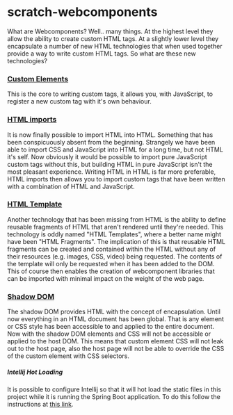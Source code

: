 scratch-webcomponents
=====================

What are Webcomponents? Well.. many things. At the highest level they allow the ability to create custom HTML tags. At
a slightly lower level they encapsulate a number of new HTML technologies that when used together provide a way to write 
custom HTML tags. So what are these new technologies?
 
### [Custom Elements](https://w3c.github.io/webcomponents/spec/custom/)

This is the core to writing custom tags, it allows you, with JavaScript, to register a new custom tag with it's own 
behaviour.

### [HTML imports](https://w3c.github.io/webcomponents/spec/imports/)

It is now finally possible to import HTML into HTML. Something that has been conspicuously absent from the 
beginning. Strangely we have been able to import CSS and JavaScript into HTML for a long time, but not HTML it's self.
Now obviously it would be possible to import pure JavaScript custom tags without this, but building HTML in pure 
JavaScript isn't the most pleasant experience. Writing HTML in HTML is far more preferable, HTML imports then allows you 
to import custom tags that have been written with a combination of HTML and JavaScript.

### [HTML Template](https://html.spec.whatwg.org/multipage/scripting.html#the-template-element/)

Another technology that has been missing from HTML is the ability to define reusable fragments of HTML that aren't 
rendered until they're needed. This technology is oddly named "HTML Templates", where a better name might have 
been "HTML Fragments". The implication of this is that reusable HTML fragments can be created and contained within the 
HTML without any of their resources (e.g. images, CSS, video) being requested. The contents of the template will only be
requested when it has been added to the DOM. This of course then enables the creation of webcomponent libraries that can 
be imported with minimal impact on the weight of the web page.

### [Shadow DOM](https://w3c.github.io/webcomponents/spec/shadow/)

The shadow DOM provides HTML with the concept of encapsulation. Until now everything in an HTML document has been 
global. That is any element or CSS style has been accessible to and applied to the entire document. Now with the shadow 
DOM elements and CSS will not be accessible or applied to the host DOM. This means that custom element CSS will not leak 
out to the host page, also the host page will not be able to override the CSS of the custom element with CSS selectors.

##### Intellij Hot Loading

It is possible to configure Intellij so that it will hot load the static files in this project while it is running the 
Spring Boot application. To do this follow the instructions at 
[this link](http://garywaddell.com/2015/11/20/spring-boot-intellij-idea-not-reloading-static-content/).